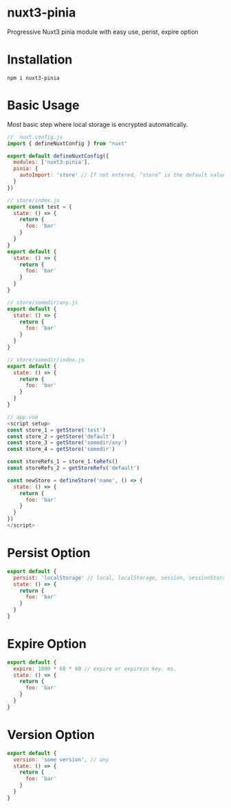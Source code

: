 # nuxt3-pinia

Progressive Nuxt3 pinia module with easy use, perist, expire option

# Installation
```
npm i nuxt3-pinia
```

# Basic Usage
Most basic step where local storage is encrypted automatically.
```js
//  nuxt.config.js
import { defineNuxtConfig } from "nuxt"

export default defineNuxtConfig({
  modules: ['nuxt3-pinia'],
  pinia: {
    autoImport: 'store' // If not entered, “store” is the default value
  }
})
```

```js
// store/index.js
export const test = {
  state: () => {
    return {
      foo: 'bar'
    }
  }
}
export default {
  state: () => {
    return {
      foo: 'bar'
    }
  }
}

// store/somedir/any.js
export default {
  state: () => {
    return {
      foo: 'bar'
    }
  }
}

// store/somedir/index.js
export default {
  state: () => {
    return {
      foo: 'bar'
    }
  }
}

// app.vue
<script setup>
const store_1 = getStore('test')
const store_2 = getStore('default')
const store_3 = getStore('somedir/any')
const store_4 = getStore('somedir')

const storeRefs_1 = store_1.toRefs()
const storeRefs_2 = getStoreRefs('default')

const newStore = defineStore('name', () => {
  state: () => {
    return {
      foo: 'bar'
    }
  }
})
</script>
```

# Persist Option
```js
export default {
  persist: 'localStorage' // local, localStorage, session, sessionStorage.
  state: () => {
    return {
      foo: 'bar'
    }
  }
}
```

# Expire Option
```js
export default {
  expire: 1000 * 60 * 60 // expire or expirein key. ms.
  state: () => {
    return {
      foo: 'bar'
    }
  }
}
```

# Version Option
```js
export default {
  version: 'some version', // any
  state: () => {
    return {
      foo: 'bar'
    }
  }
}
```

